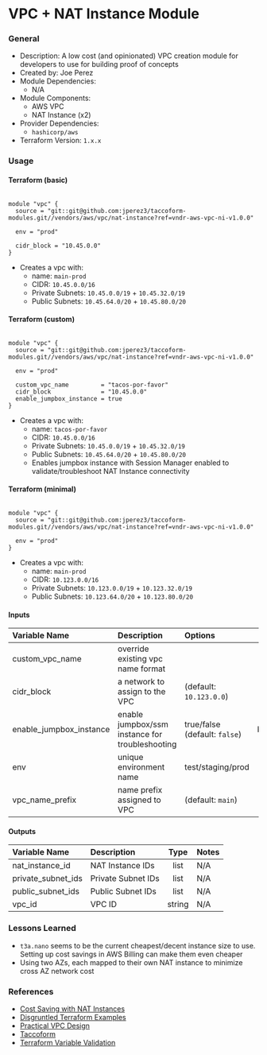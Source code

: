 # VPC + NAT Instance Module

### General

- Description: A low cost (and opinionated) VPC creation module for developers to use for building proof of concepts
- Created by: Joe Perez
- Module Dependencies:
  - N/A
- Module Components:
  - AWS VPC
  - NAT Instance (x2)
- Provider Dependencies:
  - `hashicorp/aws`
- Terraform Version: `1.x.x`

### Usage

#### Terraform (basic)

```hcl

module "vpc" {
  source = "git::git@github.com:jperez3/taccoform-modules.git//vendors/aws/vpc/nat-instance?ref=vndr-aws-vpc-ni-v1.0.0"

  env = "prod"

  cidr_block = "10.45.0.0"
}
```

- Creates a vpc with:
  - name: `main-prod`
  - CIDR: `10.45.0.0/16`
  - Private Subnets: `10.45.0.0/19` + `10.45.32.0/19`
  - Public Subnets: `10.45.64.0/20` + `10.45.80.0/20`

#### Terraform (custom)

```hcl

module "vpc" {
  source = "git::git@github.com:jperez3/taccoform-modules.git//vendors/aws/vpc/nat-instance?ref=vndr-aws-vpc-ni-v1.0.0"

  env = "prod"

  custom_vpc_name         = "tacos-por-favor"
  cidr_block              = "10.45.0.0"
  enable_jumpbox_instance = true
}
```

- Creates a vpc with:
  - name: `tacos-por-favor`
  - CIDR: `10.45.0.0/16`
  - Private Subnets: `10.45.0.0/19` + `10.45.32.0/19`
  - Public Subnets: `10.45.64.0/20` + `10.45.80.0/20`
  - Enables jumpbox instance with Session Manager enabled to validate/troubleshoot NAT Instance connectivity

#### Terraform (minimal)

```hcl

module "vpc" {
  source = "git::git@github.com:jperez3/taccoform-modules.git//vendors/aws/vpc/nat-instance?ref=vndr-aws-vpc-ni-v1.0.0"

  env = "prod"
}
```

- Creates a vpc with:
  - name: `main-prod`
  - CIDR: `10.123.0.0/16`
  - Private Subnets: `10.123.0.0/19` + `10.123.32.0/19`
  - Public Subnets: `10.123.64.0/20` + `10.123.80.0/20`

#### Inputs

| Variable Name           | Description                                     | Options                       |  Type   | Required? | Notes |
| :---------------------- | :---------------------------------------------- | :---------------------------- | :-----: | :-------: | :---- |
| custom_vpc_name         | override existing vpc name format               |                               | string  |    No     | N/A   |
| cidr_block              | a network to assign to the VPC                  | (default: `10.123.0.0`)       | string  |    No     | N/A   |
| enable_jumpbox_instance | enable jumpbox/ssm instance for troubleshooting | true/false (default: `false`) | boolean |    No     | N/A   |
| env                     | unique environment name                         | test/staging/prod             | string  |    Yes    | N/A   |
| vpc_name_prefix         | name prefix assigned to VPC                     | (default: `main`)             | string  |    No     | N/A   |

#### Outputs

| Variable Name      | Description        |  Type  | Notes |
| :----------------- | :----------------- | :----: | :---- |
| nat_instance_id    | NAT Instance IDs   |  list  | N/A   |
| private_subnet_ids | Private Subnet IDs |  list  | N/A   |
| public_subnet_ids  | Public Subnet IDs  |  list  | N/A   |
| vpc_id             | VPC ID             | string | N/A   |

### Lessons Learned

- `t3a.nano` seems to be the current cheapest/decent instance size to use. Setting up cost savings in AWS Billing can make them even cheaper
- Using two AZs, each mapped to their own NAT instance to minimize cross AZ network cost

### References

- [Cost Saving with NAT Instances](https://www.kabisa.nl/tech/cost-saving-with-nat-instances/)
- [Disgruntled Terraform Examples](https://github.com/Disgruntled/terraform_examples)
- [Practical VPC Design](https://medium.com/aws-activate-startup-blog/practical-vpc-design-8412e1a18dcc)
- [Taccoform](https://www.taccoform.com)
- [Terraform Variable Validation](https://medium.com/codex/terraform-variable-validation-b9b3e7eddd79)
